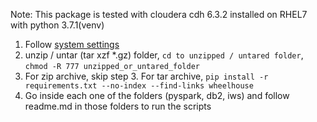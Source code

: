 Note: This package is tested with cloudera cdh 6.3.2 installed on RHEL7 with python 3.7.1(venv)
1. Follow [system settings](/deployment/smoke-tests-package/python/venv) 
2. unzip / untar (tar xzf *.gz) folder,  ```cd to unzipped / untared folder```, ```chmod -R 777 unzipped_or_untared_folder```
3. For zip archive, skip step 3. For tar archive, ```pip install -r requirements.txt --no-index --find-links wheelhouse```
4. Go inside each one of the folders (pyspark, db2, iws) and follow readme.md in those folders to run the scripts


